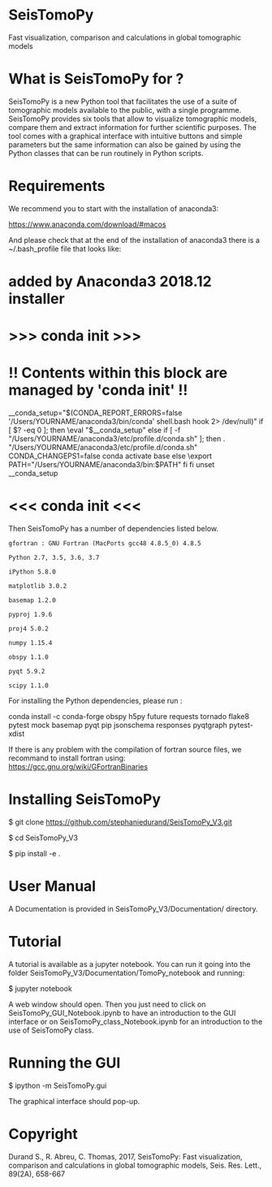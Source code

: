 # SeisTomoPy

Fast visualization, comparison and calculations in global tomographic models

# What is SeisTomoPy for ?

SeisTomoPy is a new Python tool that facilitates the use of a suite of tomographic models available to the public, with a single programme. SeisTomoPy provides six tools that allow to visualize tomographic models, compare them and extract information for further scientific purposes. The tool comes with a graphical interface with intuitive buttons and simple parameters but the same information can also be gained by using the Python classes that can be run routinely in Python scripts.

# Requirements

We recommend you to start with the installation of anaconda3:

https://www.anaconda.com/download/#macos

And please check that at the end of the installation of anaconda3 there is a ~/.bash_profile file that looks like:
# added by Anaconda3 2018.12 installer
# >>> conda init >>>
# !! Contents within this block are managed by 'conda init' !!
__conda_setup="$(CONDA_REPORT_ERRORS=false '/Users/YOURNAME/anaconda3/bin/conda' shell.bash hook 2> /dev/null)"
if [ $? -eq 0 ]; then
    \eval "$__conda_setup"
else
    if [ -f "/Users/YOURNAME/anaconda3/etc/profile.d/conda.sh" ]; then
        . "/Users/YOURNAME/anaconda3/etc/profile.d/conda.sh"
        CONDA_CHANGEPS1=false conda activate base
    else
        \export PATH="/Users/YOURNAME/anaconda3/bin:$PATH"
    fi
fi
unset __conda_setup
# <<< conda init <<< 

Then SeisTomoPy has a number of dependencies listed below.

    gfortran : GNU Fortran (MacPorts gcc48 4.8.5_0) 4.8.5

    Python 2.7, 3.5, 3.6, 3.7

    iPython 5.8.0

    matplotlib 3.0.2

    basemap 1.2.0

    pyproj 1.9.6
  
    proj4 5.0.2

    numpy 1.15.4

    obspy 1.1.0

    pyqt 5.9.2

    scipy 1.1.0

For installing the Python dependencies, please run :

conda install -c conda-forge obspy h5py future requests tornado flake8 pytest mock basemap pyqt pip jsonschema responses pyqtgraph pytest-xdist

If there is any problem with the compilation of fortran source files, we recommand to install fortran using:
https://gcc.gnu.org/wiki/GFortranBinaries

# Installing SeisTomoPy

$ git clone https://github.com/stephaniedurand/SeisTomoPy_V3.git

$ cd SeisTomoPy_V3

$ pip install -e .

# User Manual

A Documentation is provided in SeisTomoPy_V3/Documentation/ directory.

# Tutorial

A tutorial is available as a jupyter notebook. You can run it going into the folder SeisTomoPy_V3/Documentation/TomoPy_notebook and running:

$ jupyter notebook

A web window should open. Then you just need to click on SeisTomoPy_GUI_Notebook.ipynb to have an introduction to the GUI interface or on SeisTomoPy_class_Notebook.ipynb for an introduction to the use of SeisTomoPy class.

# Running the GUI

$ ipython -m SeisTomoPy.gui

The graphical interface should pop-up.

# Copyright

Durand S., R. Abreu, C. Thomas, 2017, SeisTomoPy: Fast visualization, comparison and calculations in global tomographic models, Seis. Res. Lett., 89(2A), 658-667
